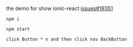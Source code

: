 the demo for show ionic-react [issues#19351](https://github.com/ionic-team/ionic/issues/19351)

`npm i`

`npm start`

`click Button * n and then click nav BackButton`